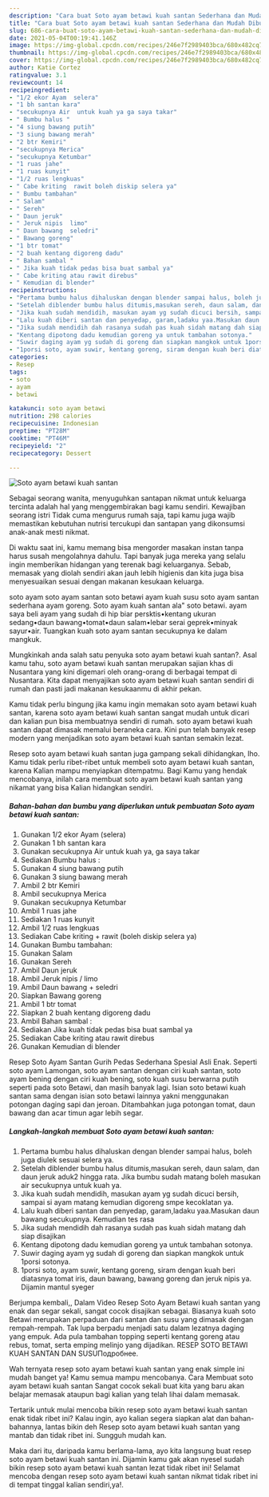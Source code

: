 ```yaml
---
description: "Cara buat Soto ayam betawi kuah santan Sederhana dan Mudah Dibuat"
title: "Cara buat Soto ayam betawi kuah santan Sederhana dan Mudah Dibuat"
slug: 686-cara-buat-soto-ayam-betawi-kuah-santan-sederhana-dan-mudah-dibuat
date: 2021-05-04T00:19:41.146Z
image: https://img-global.cpcdn.com/recipes/246e7f2989403bca/680x482cq70/soto-ayam-betawi-kuah-santan-foto-resep-utama.jpg
thumbnail: https://img-global.cpcdn.com/recipes/246e7f2989403bca/680x482cq70/soto-ayam-betawi-kuah-santan-foto-resep-utama.jpg
cover: https://img-global.cpcdn.com/recipes/246e7f2989403bca/680x482cq70/soto-ayam-betawi-kuah-santan-foto-resep-utama.jpg
author: Katie Cortez
ratingvalue: 3.1
reviewcount: 14
recipeingredient:
- "1/2 ekor Ayam  selera"
- "1 bh santan kara"
- "secukupnya Air  untuk kuah ya ga saya takar"
- " Bumbu halus "
- "4 siung bawang putih"
- "3 siung bawang merah"
- "2 btr Kemiri"
- "secukupnya Merica"
- "secukupnya Ketumbar"
- "1 ruas jahe"
- "1 ruas kunyit"
- "1/2 ruas lengkuas"
- " Cabe kriting  rawit boleh diskip selera ya"
- " Bumbu tambahan"
- " Salam"
- " Sereh"
- " Daun jeruk"
- " Jeruk nipis  limo"
- " Daun bawang  seledri"
- " Bawang goreng"
- "1 btr tomat"
- "2 buah kentang digoreng dadu"
- " Bahan sambal "
- " Jika kuah tidak pedas bisa buat sambal ya"
- " Cabe kriting atau rawit direbus"
- " Kemudian di blender"
recipeinstructions:
- "Pertama bumbu halus dihaluskan dengan blender sampai halus, boleh juga diulek sesuai selera ya."
- "Setelah diblender bumbu halus ditumis,masukan sereh, daun salam, dan daun jeruk aduk2 hingga rata. Jika bumbu sudah matang boleh masukan air secukupnya untuk kuah ya."
- "Jika kuah sudah mendidih, masukan ayam yg sudah dicuci bersih, sampai si ayam matang kemudian digoreng smpe kecoklatan ya."
- "Lalu kuah diberi santan dan penyedap, garam,ladaku yaa.Masukan daun bawang secukupnya. Kemudian tes rasa"
- "Jika sudah mendidih dah rasanya sudah pas kuah sidah matang dah siap disajikan"
- "Kentang dipotong dadu kemudian goreng ya untuk tambahan sotonya."
- "Suwir daging ayam yg sudah di goreng dan siapkan mangkok untuk 1porsi sotonya."
- "1porsi soto, ayam suwir, kentang goreng, siram dengan kuah beri diatasnya tomat iris, daun bawang, bawang goreng dan jeruk nipis ya. Dijamin mantul syeger"
categories:
- Resep
tags:
- soto
- ayam
- betawi

katakunci: soto ayam betawi 
nutrition: 298 calories
recipecuisine: Indonesian
preptime: "PT28M"
cooktime: "PT46M"
recipeyield: "2"
recipecategory: Dessert

---
```



![Soto ayam betawi kuah santan](https://img-global.cpcdn.com/recipes/246e7f2989403bca/680x482cq70/soto-ayam-betawi-kuah-santan-foto-resep-utama.jpg)

Sebagai seorang wanita, menyuguhkan santapan nikmat untuk keluarga tercinta adalah hal yang menggembirakan bagi kamu sendiri. Kewajiban seorang istri Tidak cuma mengurus rumah saja, tapi kamu juga wajib memastikan kebutuhan nutrisi tercukupi dan santapan yang dikonsumsi anak-anak mesti nikmat.

Di waktu  saat ini, kamu memang bisa mengorder masakan instan tanpa harus susah mengolahnya dahulu. Tapi banyak juga mereka yang selalu ingin memberikan hidangan yang terenak bagi keluarganya. Sebab, memasak yang diolah sendiri akan jauh lebih higienis dan kita juga bisa menyesuaikan sesuai dengan makanan kesukaan keluarga. 

soto ayam soto ayam santan soto betawi ayam kuah susu soto ayam santan sederhana ayam goreng. Soto ayam kuah santan ala&#34; soto betawi. ayam saya beli ayam yang sudah di hip biar persktis•kentang ukuran sedang•daun bawang•tomat•daun salam•lebar serai geprek•minyak sayur•air. Tuangkan kuah soto ayam santan secukupnya ke dalam mangkuk.

Mungkinkah anda salah satu penyuka soto ayam betawi kuah santan?. Asal kamu tahu, soto ayam betawi kuah santan merupakan sajian khas di Nusantara yang kini digemari oleh orang-orang di berbagai tempat di Nusantara. Kita dapat menyajikan soto ayam betawi kuah santan sendiri di rumah dan pasti jadi makanan kesukaanmu di akhir pekan.

Kamu tidak perlu bingung jika kamu ingin memakan soto ayam betawi kuah santan, karena soto ayam betawi kuah santan sangat mudah untuk dicari dan kalian pun bisa membuatnya sendiri di rumah. soto ayam betawi kuah santan dapat dimasak memalui beraneka cara. Kini pun telah banyak resep modern yang menjadikan soto ayam betawi kuah santan semakin lezat.

Resep soto ayam betawi kuah santan juga gampang sekali dihidangkan, lho. Kamu tidak perlu ribet-ribet untuk membeli soto ayam betawi kuah santan, karena Kalian mampu menyiapkan ditempatmu. Bagi Kamu yang hendak mencobanya, inilah cara membuat soto ayam betawi kuah santan yang nikamat yang bisa Kalian hidangkan sendiri.

<!--inarticleads1-->

##### Bahan-bahan dan bumbu yang diperlukan untuk pembuatan Soto ayam betawi kuah santan:

1. Gunakan 1/2 ekor Ayam  (selera)
1. Gunakan 1 bh santan kara
1. Gunakan secukupnya Air  untuk kuah ya, ga saya takar
1. Sediakan  Bumbu halus :
1. Gunakan 4 siung bawang putih
1. Gunakan 3 siung bawang merah
1. Ambil 2 btr Kemiri
1. Ambil secukupnya Merica
1. Gunakan secukupnya Ketumbar
1. Ambil 1 ruas jahe
1. Sediakan 1 ruas kunyit
1. Ambil 1/2 ruas lengkuas
1. Sediakan  Cabe kriting + rawit (boleh diskip selera ya)
1. Gunakan  Bumbu tambahan:
1. Gunakan  Salam
1. Gunakan  Sereh
1. Ambil  Daun jeruk
1. Ambil  Jeruk nipis / limo
1. Ambil  Daun bawang + seledri
1. Siapkan  Bawang goreng
1. Ambil 1 btr tomat
1. Siapkan 2 buah kentang digoreng dadu
1. Ambil  Bahan sambal :
1. Sediakan  Jika kuah tidak pedas bisa buat sambal ya
1. Sediakan  Cabe kriting atau rawit direbus
1. Gunakan  Kemudian di blender


Resep Soto Ayam Santan Gurih Pedas Sederhana Spesial Asli Enak. Seperti soto ayam Lamongan, soto ayam santan dengan ciri kuah santan, soto ayam bening dengan ciri kuah bening, soto kuah susu berwarna putih seperti pada soto Betawi, dan masih banyak lagi. Isian soto betawi kuah santan sama dengan isian soto betawi lainnya yakni menggunakan potongan daging sapi dan jeroan. Ditambahkan juga potongan tomat, daun bawang dan acar timun agar lebih segar. 

<!--inarticleads2-->

##### Langkah-langkah membuat Soto ayam betawi kuah santan:

1. Pertama bumbu halus dihaluskan dengan blender sampai halus, boleh juga diulek sesuai selera ya.
1. Setelah diblender bumbu halus ditumis,masukan sereh, daun salam, dan daun jeruk aduk2 hingga rata. Jika bumbu sudah matang boleh masukan air secukupnya untuk kuah ya.
1. Jika kuah sudah mendidih, masukan ayam yg sudah dicuci bersih, sampai si ayam matang kemudian digoreng smpe kecoklatan ya.
1. Lalu kuah diberi santan dan penyedap, garam,ladaku yaa.Masukan daun bawang secukupnya. Kemudian tes rasa
1. Jika sudah mendidih dah rasanya sudah pas kuah sidah matang dah siap disajikan
1. Kentang dipotong dadu kemudian goreng ya untuk tambahan sotonya.
1. Suwir daging ayam yg sudah di goreng dan siapkan mangkok untuk 1porsi sotonya.
1. 1porsi soto, ayam suwir, kentang goreng, siram dengan kuah beri diatasnya tomat iris, daun bawang, bawang goreng dan jeruk nipis ya. Dijamin mantul syeger


Berjumpa kembali,, Dalam Video Resep Soto Ayam Betawi kuah santan yang enak dan segar sekali, sangat cocok disajikan sebagai. Biasanya kuah soto Betawi merupakan perpaduan dari santan dan susu yang dimasak dengan rempah-rempah. Tak lupa berpadu menjadi satu dalam lezatnya daging yang empuk. Ada pula tambahan topping seperti kentang goreng atau rebus, tomat, serta emping melinjo yang dijadikan. RESEP SOTO BETAWI KUAH SANTAN DAN SUSUПодробнее. 

Wah ternyata resep soto ayam betawi kuah santan yang enak simple ini mudah banget ya! Kamu semua mampu mencobanya. Cara Membuat soto ayam betawi kuah santan Sangat cocok sekali buat kita yang baru akan belajar memasak ataupun bagi kalian yang telah lihai dalam memasak.

Tertarik untuk mulai mencoba bikin resep soto ayam betawi kuah santan enak tidak ribet ini? Kalau ingin, ayo kalian segera siapkan alat dan bahan-bahannya, lantas bikin deh Resep soto ayam betawi kuah santan yang mantab dan tidak ribet ini. Sungguh mudah kan. 

Maka dari itu, daripada kamu berlama-lama, ayo kita langsung buat resep soto ayam betawi kuah santan ini. Dijamin kamu gak akan nyesel sudah bikin resep soto ayam betawi kuah santan lezat tidak ribet ini! Selamat mencoba dengan resep soto ayam betawi kuah santan nikmat tidak ribet ini di tempat tinggal kalian sendiri,ya!.

